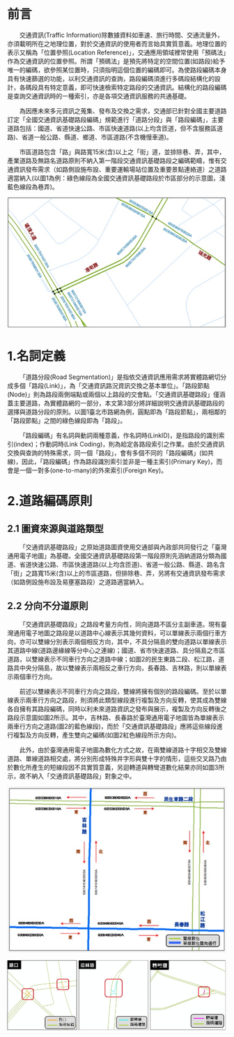 # 前言

&emsp;&emsp;交通資訊(Traffic Information)除數據資料如車速、旅行時間、交通流量外，亦須載明所在之地理位置，對於交通資訊的使用者而言始具實質意義。地理位置的表示又稱為「位置參照(Location Reference)」，交通應用領域裡常使用「預碼法」作為交通資訊的位置參照。所謂「預碼法」是預先將特定的空間位置(如路段)給予唯一的編碼，欲參照某位置時，只須指明這個位置的編碼即可。為使路段編碼本身具有快速篩選的功能，以利交通資訊的查詢，路段編碼須進行多碼段結構化的設計，各碼段具有特定意義，即可快速檢索特定路段的交通資訊。結構化的路段編碼是查詢交通資訊時的一種索引，亦是各項交通資訊服務的共通基礎。

&emsp;&emsp;為因應未來多元資訊之蒐集、發布及交換之需求，交通部已針對全國主要道路訂定「全國交通資訊基礎路段編碼」規範進行「道路分段」與「路段編碼」，主要道路包括：國道、省道快速公路、市區快速道路(以上均含匝道，但不含服務區道路)、省道一般公路、縣道、鄉道、市區道路(不含機慢車道)。

&emsp;&emsp;市區道路包含「路」與路寬15米(含)以上之「街」道，並排除巷、弄，其中，產業道路及無路名道路原則不納入第一階段交通資訊基礎路段之編碼範疇，惟有交通資訊發布需求（如路側設施布設、重要運輸場站位置及重要景點連絡道）之道路適當納入(以圖1為例：綠色線段為全國交通資訊基礎路段於市區部分的示意圖，淺藍色線段為巷弄)。

![圖1 全國交通資訊基礎路段(綠色線段部分)示意圖](Pic/Standard/001.jpg)


# 1.名詞定義

&emsp;&emsp;「道路分段(Road Segmentation)」是指依交通資訊應用需求將實體路網切分成多個「路段(Link)」，為「交通資訊路況資訊交換之基本單位」。「路段節點(Node)」則為路段兩側端點或兩個以上路段的交會點。「交通資訊基礎路段」僅涵蓋主要道路，為實體路網的一部分，本文第3部分將詳細說明交通資訊基礎路段的選擇與道路分段的原則。以圖1臺北市路網為例，圓點即為「路段節點」，兩相鄰的「路段節點」之間的綠色線段即為「路段」。

&emsp;&emsp;「路段編碼」有名詞與動詞兩種意義，作名詞時(LinkID)，是指路段的識別索引(index)；作動詞時(Link Coding)，則為給定各路段索引之作業。由於交通資訊交換與查詢的特殊需求，同一個「路段」，會有多個不同的「路段編碼」(如共線)，因此，「路段編碼」作為路段識別索引並非是一種主索引(Primary Key)，而會是一個一對多(one-to-many)的外來索引(Foreign Key)。


# 2.道路編碼原則

## 2.1	圖資來源與道路類型

&emsp;&emsp;「交通資訊基礎路段」之原始道路圖資使用交通部與內政部共同發行之「臺灣通用電子地圖」為基礎。全國交通資訊基礎路段第一階段原則先涵納道路分類為國道、省道快速公路、市區快速道路(以上均含匝道)、省道一般公路、縣道、路名含「街」之路寬15米(含)以上的市區道路，但排除巷、弄，另將有交通資訊發布需求（如路側設施布設及易壅塞路段）之道路適當納入。

## 2.2	分向不分道原則

&emsp;&emsp;「交通資訊基礎路段」之路段考量方向性，同向道路不區分主副車道。現有臺灣通用電子地圖之路段是以道路中心線表示其幾何資料，可以單線表示兩個行車方向，亦可以雙線分別表示兩個相反方向，其中，不具分隔島的雙向道路以單線表示其道路中線(道路邊緣線等分中心之連線)；國道、省市快速道路、具分隔島之市區道路，以雙線表示不同車行方向之道路中線；如圖2的民生東路二段、松江路，道路具中央分隔島，故以雙線表示兩相反之車行方向，長春路、吉林路，則以單線表示兩個車行方向。

&emsp;&emsp;前述以雙線表示不同車行方向之路段，雙線將擁有個別的路段編碼。至於以單線表示兩車行方向之路段，則須將此類型線段進行複製及方向反轉，使其成為雙線各自擁有其路段編碼，同時以利未來道路資訊之發布與展示，複製及方向反轉後之路段示意圖如圖2所示。其中，吉林路、長春路於臺灣通用電子地圖皆為單線表示兩車行方向之道路(圖2的藍色線段)，而於「交通資訊基礎路段」應將這些線段進行複製及方向反轉，產生雙向之編碼(如圖2紅色線段所示方向)。

&emsp;&emsp;此外，由於臺灣通用電子地圖為數化方式之故，在兩雙線道路十字相交及雙線道路、單線道路相交處，將分別形成特殊井字形與雙十字的情形，這些交叉路乃由於數化所產生的短線段因不具實質意義，另迴轉道與轉彎道數化結果亦同如圖3所示，故不納入「交通資訊基礎路段」對象之中。


![圖2 臺灣通用電子地圖路段數化情況](Pic/Standard/002.jpg)


![圖3 電子地圖道路中心線相交之數化方式](Pic/Standard/003.jpg)



